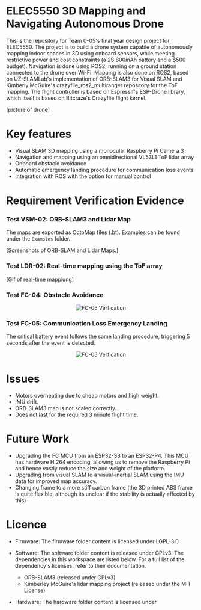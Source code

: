 # ELEC5550 3D Mapping and Navigating Autonomous Drone
This is the repository for Team 0-05's final year design project for ELEC5550. The project is to build a drone system capable of autonomously mapping indoor spaces in 3D using onboard sensors, while meeting restrictive power and cost constraints (a 2S 800mAh battery and a $500 budget). Navigation is done using ROS2, running on a ground station connected to the drone over Wi-Fi. Mapping is also done on ROS2, based on UZ-SLAMLab's implementation of ORB-SLAM3 for Visual SLAM and Kimberly McGuire's crazyflie_ros2_multiranger repository for the ToF mapping. The flight controller is based on Espressif's ESP-Drone library, which itself is based on Bitcraze's Crazyflie flight kernel.

[picture of drone]

# Key features 
- Visual SLAM 3D mapping using a monocular Raspberry Pi Camera 3
- Navigation and mapping using an omnidirectional VL53L1 ToF lidar array
- Onboard obstacle avoidance
- Automatic emergency landing procedure for communication loss events
- Integration with ROS with the option for manual control




# Requirement Verification Evidence
### Test VSM-02: ORB-SLAM3 and Lidar Map
The maps are exported as OctoMap files (.bt). Examples can be found under the `Examples` folder.

[Screenshots of ORB-SLAM and Lidar Maps.]

### Test LDR-02: Real-time mapping using the ToF array

[Gif of real-time mappiung]


### Test FC-04: Obstacle Avoidance
<center>

![FC-05 Verfication](figures/FC04.gif)

</center>

### Test FC-05: Communication Loss Emergency Landing
The critical battery event follows the same landing procedure, triggering 5 seconds after the event is detected.
<center>

![FC-05 Verfication](figures/FC05-Vert.gif)

</center>

# Issues
- Motors overheating due to cheap motors and high weight.
- IMU drift.
- ORB-SLAM3 map is not scaled correctly.
- Does not last for the required 3 minute flight time.

# Future Work
- Upgrading the FC MCU from an ESP32-S3 to an ESP32-P4. This MCU has hardware H.264 encoding, allowing us to remove the Raspberry Pi and hence vastly reduce the size and weight of the platform.
- Upgrading from visual SLAM to a visual-inertial SLAM using the IMU data for improved map accuracy.
- Changing frame to a more stiff carbon frame (the 3D printed ABS frame is quite flexible, although its unclear if the stability is actually affected by this)



# Licence
- Firmware: The firmware folder content is licensed under LGPL-3.0

- Software: The software folder content is released under GPLv3. The dependencies in this workspace are listed below. For a full list of the dependency's licenses, refer to their documentation.
    - ORB-SLAM3 (released under GPLv3)
    - Kimberley McGuire's lidar mapping project (released under the MIT License)

- Hardware: The hardware folder content is licensed under
